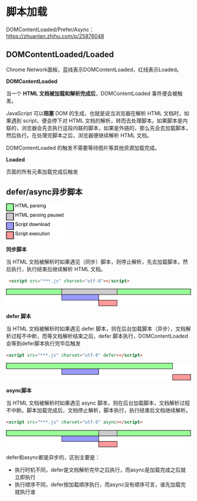 # 脚本加载

DOMContentLoaded/Prefer/Async：https://zhuanlan.zhihu.com/p/25876048 

## DOMContentLoaded/Loaded

Chrome Network面板，蓝线表示DOMContentLoaded，红线表示Loaded。

**DOMContentLoaded**

当一个 **HTML 文档被加载和解析完成后**，DOMContentLoaded 事件便会被触发。

JavaScript 可以**阻塞** DOM 的生成，也就是说当浏览器在解析 HTML 文档时，如果遇到 script，便会停下对 HTML 文档的解析，转而去处理脚本。如果脚本是内联的，浏览器会先去执行这段内联的脚本，如果是外链的，那么先会去加载脚本，然后执行。在处理完脚本之后，浏览器便继续解析 HTML 文档。

DOMContentLoaded 的触发不需要等待图片等其他资源加载完成。

**Loaded**

页面的所有元素加载完成后触发

## defer/async异步脚本



<img src="浏览器.assets/v2-eb0fde22ca30bad7faef3a652856bd2e_1440w.png" alt="img" style="zoom:26%;" />



**同步脚本**

当 HTML 文档被解析时如果遇见（同步）脚本，则停止解析，先去加载脚本，然后执行，执行结束后继续解析 HTML 文档。

```html
 <script src="***.js" charset="utf-8"></script>
```

![img](浏览器.assets/v2-13a528b83cb056030b6f16baa3c11a08_1440w.png)

**defer 脚本**

当 HTML 文档被解析时如果遇见 defer 脚本，则在后台加载脚本（异步），文档解析过程不中断，而等文档解析结束之后，defer 脚本执行，DOMContentLoaded会等到defer脚本执行完毕后触发

```html
<script src="***.js" charset="utf-8" defer></script>
```

![img](浏览器.assets/v2-691db6cc805e6f8b2d17b5f16a6a3a0c_1440w.png)

**async脚本**

当 HTML 文档被解析时如果遇见 async 脚本，则在后台加载脚本，文档解析过程不中断。脚本加载完成后，文档停止解析，脚本执行，执行结束后文档继续解析。

```html
<script src="***.js" charset="utf-8" async></script>
```

![img](浏览器.assets/v2-220900e370b8243f44ee92620eba80c3_1440w.png)



defer和async都是异步的，区别主要是：

- 执行时机不同，defer是文档解析完毕之后执行，而async是加载完成之后就立即执行
- 执行顺序不同，defer按加载顺序执行，而async没有顺序可言，谁先加载完就执行谁

